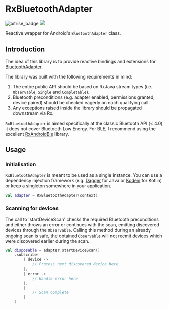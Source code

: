 # RxBluetoothAdapter

![bitrise_badge](https://www.bitrise.io/app/cb0a46f06c6a70d0/status.svg?token=j5genU1qthlnmppc-pNgsQ) [![](https://jitpack.io/v/zakaprov/rx-bluetooth-adapter.svg)](https://jitpack.io/#zakaprov/rx-bluetooth-adapter)

Reactive wrapper for Android's `BluetoothAdapter` class.

## Introduction

The idea of this library is to provide reactive bindings and extensions for [BluetoothAdapter](https://developer.android.com/reference/android/bluetooth/BluetoothAdapter.html).

The library was built with the following requirements in mind:

1. The entire public API should be based on RxJava stream types (i.e. `Observable`, `Single` and `Completable`).
2. Bluetooth preconditions (e.g. adapter enabled, permissions granted, device paired) should be checked eagerly on each qualifying call.
3. Any exceptions raised inside the library should be propagated downstream via Rx.

`RxBluetoothAdapter` is aimed specifically at the classic Bluetooth API (< 4.0), it does not cover Bluetooth Low Energy. For BLE, I recommend using the excellent [RxAndroidBle](https://github.com/Polidea/RxAndroidBle) library.

## Usage

### Initialisation
`RxBluetoothAdapter` is meant to be used as a single instance. You can use a dependency injection framework (e.g. [Dagger](http://google.github.io/dagger/) for Java or [Kodein](https://salomonbrys.github.io/Kodein/) for Kotlin) or keep a singleton somewhere in your application.

```kotlin
val adapter = RxBluetoothAdapter(context)
```

### Scanning for devices
The call to 'startDeviceScan' checks the required Bluetooth preconditions and either throws an error or continues with the scan, emitting discovered devices through the `Observable`.
Calling this method during an already ongoing scan is safe, the obtained `Observable` will not reemit devices which were discovered earlier during the scan.

```kotlin
val disposable = adapter.startDeviceScan()
    .subscribe(
        { device ->
            // Process next discovered device here
        },
        { error ->
            // Handle error here
        },
        {
            // Scan complete
        }
    )
```
